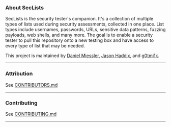 ### About SecLists

SecLists is the security tester's companion. It's a collection of multiple types of lists used during security assessments, collected in one place. List types include usernames, passwords, URLs, sensitive data patterns, fuzzing payloads, web shells, and many more. The goal is to enable a security tester to pull this repository onto a new testing box and have access to every type of list that may be needed.

This project is maintained by [Daniel Miessler](https://danielmiessler.com/), [Jason Haddix](http://www.securityaegis.com), and [g0tmi1k](https://twitter.com/g0tmi1k).

- - -


### Attribution

See [CONTRIBUTORS.md](CONTRIBUTORS.md)

- - -

### Contributing

See [CONTRIBUTING.md](CONTRIBUTING.md)

- - -

